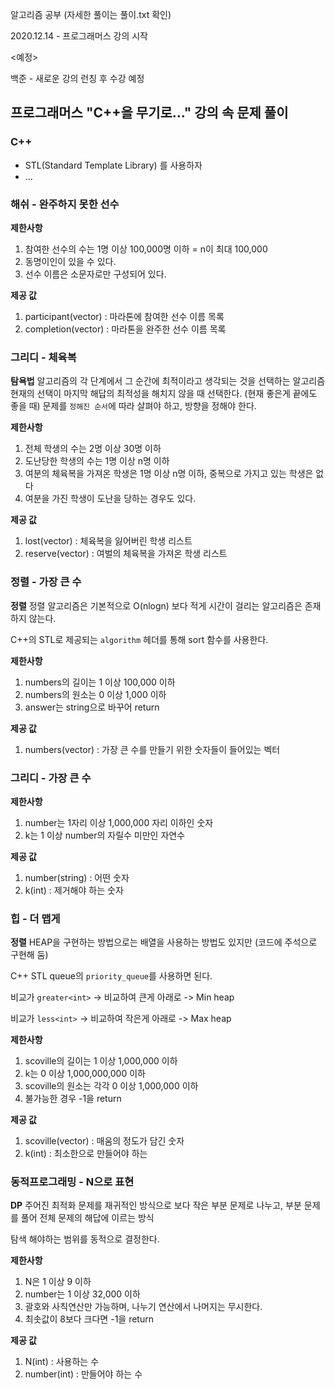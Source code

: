 알고리즘 공부 (자세한 풀이는 풀이.txt 확인)

 2020.12.14 - 프로그래머스 강의 시작
 
 <예정>
 
 백준 - 새로운 강의 런칭 후 수강 예정
 
## 프로그래머스 "C++을 무기로..." 강의 속 문제 풀이

### C++
 - STL(Standard Template Library) 를 사용하자
 - ...


 ### 해쉬 - 완주하지 못한 선수
 
 **제한사항**
   1. 참여한 선수의 수는 1명 이상 100,000명 이하 = n이 최대 100,000
   2. 동명이인이 있을 수 있다.
   3. 선수 이름은 소문자로만 구성되어 있다.
  
  **제공 값**
   1. participant(vector<string>) : 마라톤에 참여한 선수 이름 목록
   2. completion(vector<string>) : 마라톤을 완주한 선수 이름 목록


### 그리디 - 체육복
**탐욕법**
 알고리즘의 각 단계에서 그 순간에 최적이라고 생각되는 것을 선택하는 알고리즘
 현재의 선택이 마지막 해답의 최적성을 해치지 않을 때 선택한다. (현재 좋은게 끝에도 좋을 때)
 문제를 `정해진 순서`에 따라 살펴야 하고, 방향을 정해야 한다.

 **제한사항**
  1. 전체 학생의 수는 2명 이상 30명 이하
  2. 도난당한 학생의 수는 1명 이상 n명 이하
  3. 여분의 체육복을 가져온 학생은 1명 이상 n명 이하, 중복으로 가지고 있는 학생은 없다
  4. 여분을 가진 학생이 도난을 당하는 경우도 있다.
  
 **제공 값**
  1. lost(vector<int>) : 체육복을 잃어버린 학생 리스트
  2. reserve(vector<int>) : 여벌의 체육복을 가져온 학생 리스트
 
 
 ### 정렬 - 가장 큰 수
**정렬**
 정렬 알고리즘은 기본적으로 O(nlogn) 보다 적게 시간이 걸리는 알고리즘은 존재하지 않는다.
 
 C++의 STL로 제공되는 `algorithm` 헤더를 통해 sort 함수를 사용한다.

 **제한사항**
  1. numbers의 길이는 1 이상 100,000 이하
  2. numbers의 원소는 0 이상 1,000 이하
  3. answer는 string으로 바꾸어 return
  
 **제공 값**
  1. numbers(vector<int>) : 가장 큰 수를 만들기 위한 숫자들이 들어있는 벡터
 
 
  ### 그리디 - 가장 큰 수
 **제한사항**
  1. number는 1자리 이상 1,000,000 자리 이하인 숫자
  2. k는 1 이상 number의 자릴수 미만인 자연수
  
 **제공 값**
  1. number(string) : 어떤 숫자
  2. k(int) : 제거해야 하는 숫자 
  
  
   ### 힙 - 더 맵게
 **정렬**
 HEAP을 구현하는 방법으로는 배열을 사용하는 방법도 있지만 (코드에 주석으로 구현해 둠)
 
 C++ STL queue의 `priority_queue`를 사용하면 된다.
 
 비교가 `greater<int>` -> 비교하여 큰게 아래로 -> Min heap
 
 비교가 `less<int>` -> 비교하여 작은게 아래로 -> Max heap
 
 **제한사항**
  1. scoville의 길이는 1 이상 1,000,000 이하
  2. k는 0 이상 1,000,000,000 이하
  3. scoville의 원소는 각각 0 이상 1,000,000 이하
  4. 불가능한 경우 -1을 return
  
 **제공 값**
  1. scoville(vector<int>) : 매움의 정도가 담긴 숫자
  2. k(int) : 최소한으로 만들어야 하는 
 
 

   ### 동적프로그래밍 - N으로 표현
 **DP**
 주어진 최적화 문제를 재귀적인 방식으로 보다 작은 부분 문제로 나누고, 부분 문제를 풀어 전체 문제의 해답에 이르는 방식
 
 탐색 해야하는 범위를 동적으로 결정한다.
 
 **제한사항**
  1. N은 1 이상 9 이하
  2. number는 1 이상 32,000 이하
  3. 괄호와 사칙연산만 가능하며, 나누기 연산에서 나머지는 무시한다.
  4. 최솟값이 8보다 크다면 -1을 return
  
 **제공 값**
  1. N(int) : 사용하는 수
  2. number(int) : 만들어야 하는 수 
